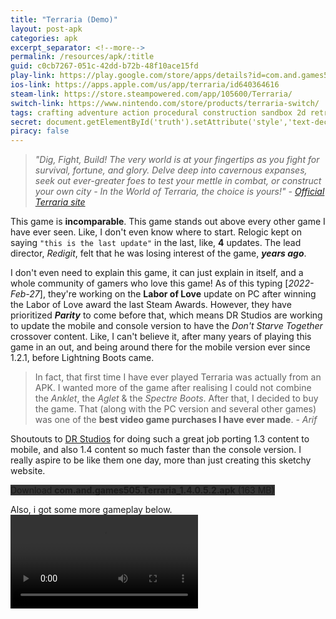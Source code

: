 ```yaml
---
title: "Terraria (Demo)"
layout: post-apk
categories: apk
excerpt_separator: <!--more-->
permalink: /resources/apk/:title
guid: c0cb7267-051c-42dd-b72b-48f10ace15fd
play-link: https://play.google.com/store/apps/details?id=com.and.games505.TerrariaPaid
ios-link: https://apps.apple.com/us/app/terraria/id640364616
steam-link: https://store.steampowered.com/app/105600/Terraria/
switch-link: https://www.nintendo.com/store/products/terraria-switch/
tags: crafting adventure action procedural construction sandbox 2d retro pixel exploration cross-platform survival indie
secret: document.getElementById('truth').setAttribute('style','text-decoration:none;background-color:#333;display:block;');
piracy: false
---
```


> _"Dig, Fight, Build! The very world is at your fingertips as you fight for survival, fortune, and glory. Delve deep into cavernous expanses, seek out ever-greater foes to test your mettle in combat, or construct your own city - In the World of Terraria, the choice is yours!" - <a href="https://terraria.org/" target="_blank">Official Terraria site</a>_

This game is **incomparable**. This game stands out above every other game I have ever seen. Like, I don't even know where to start. Relogic kept on saying `"this is the last update"` in the last, like, **4** updates. The lead director, _Redigit_, felt that he was losing interest of the game, **_years ago_**. <!--more-->

I don't even need to explain this game, it can just explain in itself, and a whole community of gamers who love this game! As of this typing [_2022-Feb-27_], they're working on the **Labor of Love** update on PC after winning the Labor of Love award the last Steam Awards. However, they have prioritized **_Parity_** to come before that, which means DR Studios are working to update the mobile and console version to have the _Don't Starve Together_ crossover content. Like, I can't believe it, after many years of playing this game in an out, and being around there for the mobile version ever since 1.2.1, before Lightning Boots came. 

> In fact, that first time I have ever played Terraria was actually from an APK. I wanted more of the game after realising I could not combine the _Anklet_, the _Aglet_ & the _Spectre Boots_. After that, I decided to buy the game. That (along with the PC version and several other games) was one of the **best video game purchases I have ever made**. - _Arif_

Shoutouts to <a href="https://www.drstudios.co.uk/" target="_blank">DR Studios</a> for doing such a great job porting 1.3 content to mobile, and also 1.4 content so much faster than the console version. I really aspire to be like them one day, more than just creating this sketchy website. 

<div class="text-center">
    <a class="btn btn-dark btn-block w-100" onclick='apk("com.and.games505.Terraria_1.4.0.5.2.apk")' style="text-decoration: none; background-color: #333;"> Download <b>com.and.games505.Terraria_1.4.0.5.2.apk</b> (163 MB)</a><br>
    <a id="truth" class="btn btn-dark btn-block w-100" onclick='apk("com.and.games505.TerrariaPaid_1.4.0.5.2.1.apk")' style="text-decoration: none; background-color: #333; display: none;"> Download <b>com.and.games505.TerrariaPaid_1.4.0.5.2.1.apk</b> (161 MB)</a>
</div>

Also, i got some more gameplay below.
<video controls onclick="this.paused ? this.play() : this.pause();"><source src="/static/webm/resources/apk/Terraria-alt.webm" type="video/webm"></source></video>